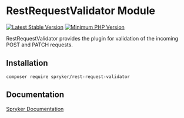 # RestRequestValidator Module
[![Latest Stable Version](https://poser.pugx.org/spryker/rest-request-validator/v/stable.svg)](https://packagist.org/packages/spryker/rest-request-validator)
[![Minimum PHP Version](https://img.shields.io/badge/php-%3E%3D%208.1-8892BF.svg)](https://php.net/)

RestRequestValidator provides the plugin for validation of the incoming POST and PATCH requests.

## Installation

```
composer require spryker/rest-request-validator
```

## Documentation

[Spryker Documentation](https://docs.spryker.com)
